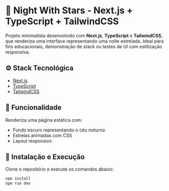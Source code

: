 # 🌌 Night With Stars - Next.js + TypeScript + TailwindCSS

Projeto minimalista desenvolvido com **Next.js**, **TypeScript** e **TailwindCSS**, que renderiza uma interface representando uma noite estrelada. Ideal para fins educacionais, demonstração de stack ou testes de UI com estilização responsiva.

## ⚙️ Stack Tecnológica

- [Next.js](https://nextjs.org/)
- [TypeScript](https://www.typescriptlang.org/)
- [TailwindCSS](https://tailwindcss.com/)

## 🧪 Funcionalidade

Renderiza uma página estática com:

- Fundo escuro representando o céu noturno
- Estrelas animadas com CSS
- Layout responsivo

## 🚀 Instalação e Execução

Clone o repositório e execute os comandos abaixo:

```bash
npm install
npm run dev
